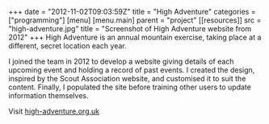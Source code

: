 +++
date = "2012-11-02T09:03:59Z"
title = "High Adventure"
categories = ["programming"]
[menu]
  [menu.main]
    parent = "project"
[[resources]]
  src = "high-adventure.jpg"
  title = "Screenshot of High Adventure website from 2012"
+++
High Adventure is an annual mountain exercise, taking place at a different, secret location each year.

I joined the team in 2012 to develop a website giving details of each upcoming event and holding a record of past events.  I created the design, inspired by the Scout Association website, and customised it to suit the content.  Finally, I populated the site before training other users to update information themselves.

Visit [high-adventure.org.uk](http://high-adventure.org.uk)
